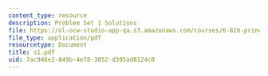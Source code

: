 ```yaml
---
content_type: resource
description: Problem Set 1 Solutions
file: https://ol-ocw-studio-app-qa.s3.amazonaws.com/courses/6-826-principles-of-computer-systems-spring-2002/7ac946e2849b4e783052d395ad8124c0_s1.pdf
file_type: application/pdf
resourcetype: Document
title: s1.pdf
uid: 7ac946e2-849b-4e78-3052-d395ad8124c0
---
```

